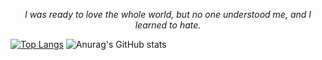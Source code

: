 <p align = "center"><i> I was ready to love the whole world, but no one understood me, and I learned to hate.</i></p>



 <p align = "center">
  
 [![Top Langs](https://github-readme-stats.vercel.app/api/top-langs/?username=CristianBudeanu&layout=compact)](https://github.com/anuraghazra/github-readme-stats)
 ![Anurag's GitHub stats](https://github-readme-stats.vercel.app/api?username=CristianBudeanu&theme=dark&show_icons=true)
  
</p>
